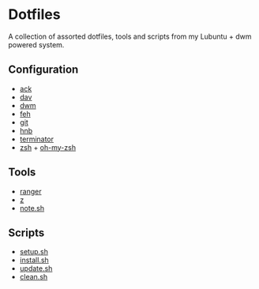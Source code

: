 # Dotfiles

A collection of assorted dotfiles, tools and scripts from my Lubuntu + dwm powered system.

## Configuration

- [ack](http://beyondgrep.com/)
- [dav](http://dav-text.sourceforge.net/)
- [dwm](http://dwm.suckless.org/)
- [feh](http://feh.finalrewind.org/)
- [git](http://git-scm.com/)
- [hnb](http://hnb.sourceforge.net/)
- [terminator](http://www.tenshu.net/p/terminator.html)
- [zsh](http://zsh.sourceforge.net/) + [oh-my-zsh](https://github.com/robbyrussell/oh-my-zsh)

## Tools

- [ranger](http://ranger.nongnu.org/)
- [z](https://github.com/rupa/z)
- [note.sh](https://github.com/gummesson/dotfiles/blob/master/tools/notes.sh)

## Scripts

- [setup.sh](https://github.com/gummesson/dotfiles/blob/master/scripts/setup.sh)
- [install.sh](https://github.com/gummesson/dotfiles/blob/master/install.sh)
- [update.sh](https://github.com/gummesson/dotfiles/blob/master/update.sh)
- [clean.sh](https://github.com/gummesson/dotfiles/blob/master/clean.sh)
